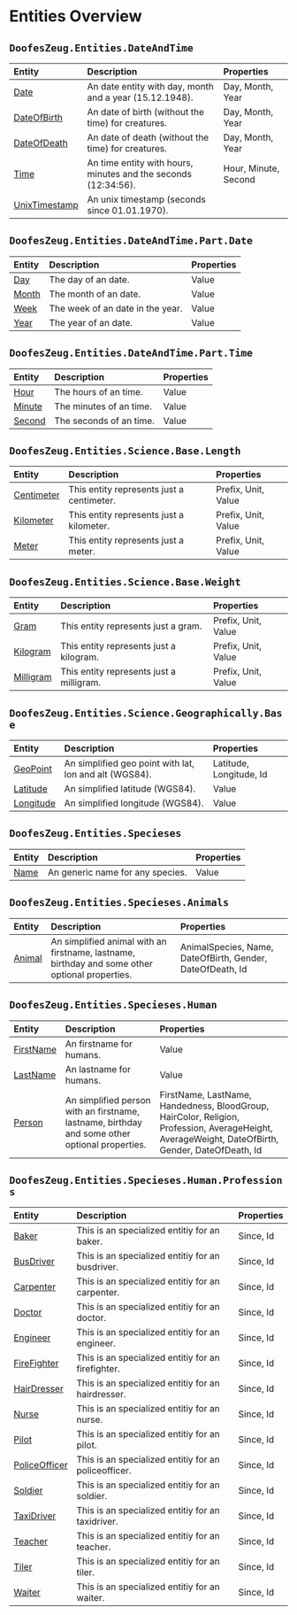 ﻿# Entities Overview


## `DoofesZeug.Entities.DateAndTime`

|Entity|Description|Properties|
|:-----|:----------|:---------|
|[Date](./DoofesZeug.Entities.DateAndTime/Date.md)|An date entity with day, month and a year (15.12.1948).|Day, Month, Year|
|[DateOfBirth](./DoofesZeug.Entities.DateAndTime/DateOfBirth.md)|An date of birth (without the time) for creatures.|Day, Month, Year|
|[DateOfDeath](./DoofesZeug.Entities.DateAndTime/DateOfDeath.md)|An date of death (without the time) for creatures.|Day, Month, Year|
|[Time](./DoofesZeug.Entities.DateAndTime/Time.md)|An time entity with hours, minutes and the seconds (12:34:56).|Hour, Minute, Second|
|[UnixTimestamp](./DoofesZeug.Entities.DateAndTime/UnixTimestamp.md)|An unix timestamp (seconds since 01.01.1970).||


## `DoofesZeug.Entities.DateAndTime.Part.Date`

|Entity|Description|Properties|
|:-----|:----------|:---------|
|[Day](./DoofesZeug.Entities.DateAndTime.Part.Date/Day.md)|The day of an date.|Value|
|[Month](./DoofesZeug.Entities.DateAndTime.Part.Date/Month.md)|The month of an date.|Value|
|[Week](./DoofesZeug.Entities.DateAndTime.Part.Date/Week.md)|The week of an date in the year.|Value|
|[Year](./DoofesZeug.Entities.DateAndTime.Part.Date/Year.md)|The year of an date.|Value|


## `DoofesZeug.Entities.DateAndTime.Part.Time`

|Entity|Description|Properties|
|:-----|:----------|:---------|
|[Hour](./DoofesZeug.Entities.DateAndTime.Part.Time/Hour.md)|The hours of an time.|Value|
|[Minute](./DoofesZeug.Entities.DateAndTime.Part.Time/Minute.md)|The minutes of an time.|Value|
|[Second](./DoofesZeug.Entities.DateAndTime.Part.Time/Second.md)|The seconds of an time.|Value|


## `DoofesZeug.Entities.Science.Base.Length`

|Entity|Description|Properties|
|:-----|:----------|:---------|
|[Centimeter](./DoofesZeug.Entities.Science.Base.Length/Centimeter.md)|This entity represents just a centimeter.|Prefix, Unit, Value|
|[Kilometer](./DoofesZeug.Entities.Science.Base.Length/Kilometer.md)|This entity represents just a kilometer.|Prefix, Unit, Value|
|[Meter](./DoofesZeug.Entities.Science.Base.Length/Meter.md)|This entity represents just a meter.|Prefix, Unit, Value|


## `DoofesZeug.Entities.Science.Base.Weight`

|Entity|Description|Properties|
|:-----|:----------|:---------|
|[Gram](./DoofesZeug.Entities.Science.Base.Weight/Gram.md)|This entity represents just a gram.|Prefix, Unit, Value|
|[Kilogram](./DoofesZeug.Entities.Science.Base.Weight/Kilogram.md)|This entity represents just a kilogram.|Prefix, Unit, Value|
|[Milligram](./DoofesZeug.Entities.Science.Base.Weight/Milligram.md)|This entity represents just a milligram.|Prefix, Unit, Value|


## `DoofesZeug.Entities.Science.Geographically.Base`

|Entity|Description|Properties|
|:-----|:----------|:---------|
|[GeoPoint](./DoofesZeug.Entities.Science.Geographically.Base/GeoPoint.md)|An simplified geo point with lat, lon and alt (WGS84).|Latitude, Longitude, Id|
|[Latitude](./DoofesZeug.Entities.Science.Geographically.Base/Latitude.md)|An simplified latitude (WGS84).|Value|
|[Longitude](./DoofesZeug.Entities.Science.Geographically.Base/Longitude.md)|An simplified longitude (WGS84).|Value|


## `DoofesZeug.Entities.Specieses`

|Entity|Description|Properties|
|:-----|:----------|:---------|
|[Name](./DoofesZeug.Entities.Specieses/Name.md)|An generic name for any species.|Value|


## `DoofesZeug.Entities.Specieses.Animals`

|Entity|Description|Properties|
|:-----|:----------|:---------|
|[Animal](./DoofesZeug.Entities.Specieses.Animals/Animal.md)|An simplified animal with an firstname, lastname, birthday and some other optional properties.|AnimalSpecies, Name, DateOfBirth, Gender, DateOfDeath, Id|


## `DoofesZeug.Entities.Specieses.Human`

|Entity|Description|Properties|
|:-----|:----------|:---------|
|[FirstName](./DoofesZeug.Entities.Specieses.Human/FirstName.md)|An firstname for humans.|Value|
|[LastName](./DoofesZeug.Entities.Specieses.Human/LastName.md)|An lastname for humans.|Value|
|[Person](./DoofesZeug.Entities.Specieses.Human/Person.md)|An simplified person with an firstname, lastname, birthday and some other optional properties.|FirstName, LastName, Handedness, BloodGroup, HairColor, Religion, Profession, AverageHeight, AverageWeight, DateOfBirth, Gender, DateOfDeath, Id|


## `DoofesZeug.Entities.Specieses.Human.Professions`

|Entity|Description|Properties|
|:-----|:----------|:---------|
|[Baker](./DoofesZeug.Entities.Specieses.Human.Professions/Baker.md)|This is an specialized entitiy for an baker.|Since, Id|
|[BusDriver](./DoofesZeug.Entities.Specieses.Human.Professions/BusDriver.md)|This is an specialized entitiy for an busdriver.|Since, Id|
|[Carpenter](./DoofesZeug.Entities.Specieses.Human.Professions/Carpenter.md)|This is an specialized entitiy for an carpenter.|Since, Id|
|[Doctor](./DoofesZeug.Entities.Specieses.Human.Professions/Doctor.md)|This is an specialized entitiy for an doctor.|Since, Id|
|[Engineer](./DoofesZeug.Entities.Specieses.Human.Professions/Engineer.md)|This is an specialized entitiy for an engineer.|Since, Id|
|[FireFighter](./DoofesZeug.Entities.Specieses.Human.Professions/FireFighter.md)|This is an specialized entitiy for an firefighter.|Since, Id|
|[HairDresser](./DoofesZeug.Entities.Specieses.Human.Professions/HairDresser.md)|This is an specialized entitiy for an hairdresser.|Since, Id|
|[Nurse](./DoofesZeug.Entities.Specieses.Human.Professions/Nurse.md)|This is an specialized entitiy for an nurse.|Since, Id|
|[Pilot](./DoofesZeug.Entities.Specieses.Human.Professions/Pilot.md)|This is an specialized entitiy for an pilot.|Since, Id|
|[PoliceOfficer](./DoofesZeug.Entities.Specieses.Human.Professions/PoliceOfficer.md)|This is an specialized entitiy for an policeofficer.|Since, Id|
|[Soldier](./DoofesZeug.Entities.Specieses.Human.Professions/Soldier.md)|This is an specialized entitiy for an soldier.|Since, Id|
|[TaxiDriver](./DoofesZeug.Entities.Specieses.Human.Professions/TaxiDriver.md)|This is an specialized entitiy for an taxidriver.|Since, Id|
|[Teacher](./DoofesZeug.Entities.Specieses.Human.Professions/Teacher.md)|This is an specialized entitiy for an teacher.|Since, Id|
|[Tiler](./DoofesZeug.Entities.Specieses.Human.Professions/Tiler.md)|This is an specialized entitiy for an tiler.|Since, Id|
|[Waiter](./DoofesZeug.Entities.Specieses.Human.Professions/Waiter.md)|This is an specialized entitiy for an waiter.|Since, Id|
